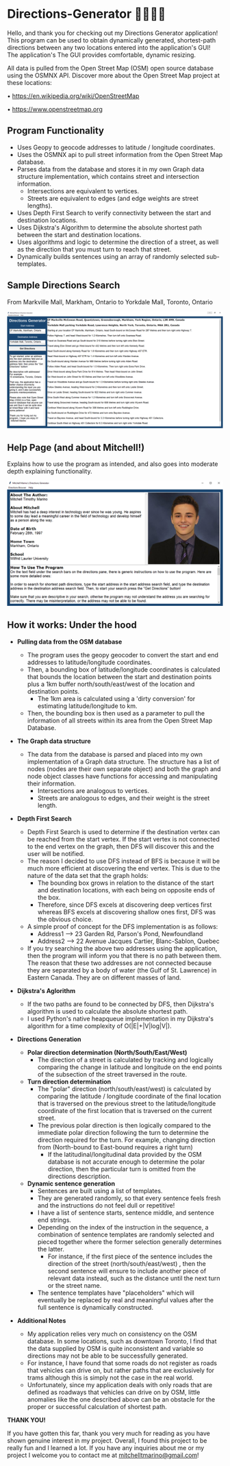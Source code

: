 # Directions-Generator :car::blue_car::police_car::sunglasses:

Hello, and thank you for checking out my Directions Generator application! This program can be used to obtain dynamically generated, shortest-path directions between any two locations entered into the application's GUI! The application's The GUI provides comfortable, dynamic resizing.

All data is pulled from the Open Street Map (OSM) open source database using the OSMNX API. Discover more about the Open Street Map project at these locations:

• https://en.wikipedia.org/wiki/OpenStreetMap

• https://www.openstreetmap.org

## Program Functionality

* Uses Geopy to geocode addresses to latitude / longitude coordinates.
* Uses the OSMNX api to pull street information from the Open Street Map database.
* Parses data from the database and stores it in my own Graph data structure  implementation, which contains street and intersection information.
	* Intersections are equivalent to vertices.
	* Streets are equivalent to edges (and edge weights are street lengths).
* Uses Depth First Search to verify connectivity between the start and destination locations.
* Uses Dijkstra's Algorithm to determine the absolute shortest path between the start and destination locations.
* Uses algorithms and logic to determine the direction of a street, as well as the direction that you must turn to reach that street.
* Dynamically builds sentences using an array of randomly selected sub-templates. 

## Sample Directions Search

From Markville Mall, Markham, Ontario to Yorkdale Mall, Toronto, Ontario

![alt text](https://github.com/mitchelltmarino/Directions-Generator/blob/master/Assets/Directions%20Sample.PNG?raw=true "Directions Sample")


  
## Help Page (and about Mitchell!)

Explains how to use the program as intended, and also goes into moderate depth explaining functionality.

![alt text](https://github.com/mitchelltmarino/Directions-Generator/blob/master/Assets/Help%20Sample.PNG?raw=true "Help Frame")

## How it works: Under the hood

* **Pulling data from the OSM database**
	* The program uses the geopy geocoder to convert the start and end addresses to latitude/longitude coordinates.
	* Then, a bounding box of latitude/longitude coordinates is calculated that bounds the location between the start and destination points plus a 1km buffer north/south/east/west of the location and destination points.
		* The 1km area is calculated using a 'dirty conversion' for estimating latitude/longitude to km.
	* Then, the bounding box is then used as a parameter to pull the information of all streets within its area from the Open Street Map Database.

* **The Graph data structure**
	*	The data from the database is parsed and placed into my own implementation of a Graph data structure. The structure has a list of nodes (nodes are their own separate object) and both the graph and node object classes have functions for accessing and manipulating their information. 
		*	Intersections are analogous to vertices.
		*	Streets are analogous to edges, and their weight is the street length.

* **Depth First Search**
	* Depth First Search is used to determine if the destination vertex can be reached from the start vertex. If the start vertex is not connected to the end vertex on the graph, then DFS will discover this and the user will be notified.
	* The reason I decided to use DFS instead of BFS is because it will be much more efficient at discovering the end vertex. This is due to the nature of the data set that the graph holds:
		* The bounding box grows in relation to the distance of the start and destination locations, with each being on opposite ends of the box.
		* Therefore, since DFS excels at discovering deep vertices first whereas BFS excels at discovering shallow ones first, DFS was the obvious choice.
	* A simple proof of concept for the DFS implementation is as follows:
		* Address1 --> 23 Garden Rd, Parson's Pond, Newfoundland
		* Address2 --> 22 Avenue Jacques Cartier, Blanc-Sablon, Quebec
	* If you try searching the above two addresses using the application, then the program will inform you that there is no path between them. The reason that these two addresses are not connected because they are separated by a body of water (the Gulf of St. Lawrence) in Eastern Canada. They are on different masses of land.

* **Dijkstra's Aglorithm**
	* If the two paths are found to be connected by DFS, then Dijkstra's algorithm is used to calculate the absolute shortest path.
	* I used Python's native heapqueue implementation in my Dijkstra's algorithm for a time complexity of O(|E|+|V|log|V|).

* **Directions Generation**
	* **Polar direction determination (North/South/East/West)**
		* The direction of a street is calculated by tracking and logically comparing the change in latitude and longitude on the end points of the subsection of the street traversed in the route.
	* **Turn direction  determination**
		* The "polar" direction (north/south/east/west) is calculated by comparing the latitude / longitude coordinate of the final location that is traversed on the previous street to the latitude/longitude coordinate of the first location that is traversed on the current street.
		* The previous polar direction is then logically compared to the immediate polar direction following the turn to determine the direction required for the turn. For example, changing direction from (North-bound to East-bound requires a right turn)
			* If the latitudinal/longitudinal data provided by the OSM database is not accurate enough to determine the polar direction, then the particular turn is omitted from the directions description.
	*	**Dynamic sentence generation**
		*	Sentences are built using a list of templates.
		*	They are generated randomly, so that every sentence feels fresh and the instructions do not feel dull or repetitive!
		*	I have a list of sentence starts, sentence middle, and sentence end strings.
		*	Depending on the index of the instruction in the sequence, a combination of sentence templates are randomly selected and pieced together where the former selection generally determines the latter.
			*	For instance, if the  first piece of the sentence includes the direction of the street (north/south/east/west) , then the second sentence will ensure to include another piece of relevant data instead, such as the distance until the next turn or the street name.
		*	The sentence templates have "placeholders" which will eventually be replaced by real and meaningful values after the full sentence is dynamically constructed.

* **Additional Notes**
	* My application relies very much on consistency on the OSM database. In some locations, such as downtown Toronto, I find that the data supplied by OSM is quite inconsistent and variable so directions may not be able to be successfully generated. 
	* For instance, I have found that some roads do not register as roads that vehicles can drive on, but rather paths that are exclusively for trams although this is simply not the case in the real world.
	* Unfortunately, since my application deals with only roads that are defined as roadways that vehicles can drive on by OSM, little anomalies like the one described above can be an obstacle for the proper or successful calculation of shortest path.

**THANK YOU!**

If you have gotten this far, thank you very much for reading as you have shown genuine interest in my project. Overall, I found this project to be really fun and I learned a lot.  If you have any inquiries about me or my project I welcome you to contact me at mitchelltmarino@gmail.com!
